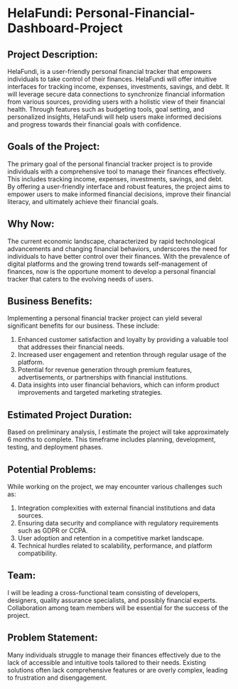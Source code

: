 # HelaFundi: Personal-Financial-Dashboard-Project

## Project Description:
HelaFundi, is a user-friendly personal financial tracker that empowers individuals to take control of their finances. HelaFundi will offer intuitive interfaces for tracking income, expenses, investments, savings, and debt. It will leverage secure data connections to synchronize financial information from various sources, providing users with a holistic view of their financial health. Through features such as budgeting tools, goal setting, and personalized insights, HelaFundi will help users make informed decisions and progress towards their financial goals with confidence.

## Goals of the Project:
The primary goal of the personal financial tracker project is to provide individuals with a comprehensive tool to manage their finances effectively. This includes tracking income, expenses, investments, savings, and debt. By offering a user-friendly interface and robust features, the project aims to empower users to make informed financial decisions, improve their financial literacy, and ultimately achieve their financial goals.

## Why Now:
The current economic landscape, characterized by rapid technological advancements and changing financial behaviors, underscores the need for individuals to have better control over their finances. With the prevalence of digital platforms and the growing trend towards self-management of finances, now is the opportune moment to develop a personal financial tracker that caters to the evolving needs of users.

## Business Benefits:
Implementing a personal financial tracker project can yield several significant benefits for our business. These include:
1. Enhanced customer satisfaction and loyalty by providing a valuable tool that addresses their financial needs.
2. Increased user engagement and retention through regular usage of the platform.
3. Potential for revenue generation through premium features, advertisements, or partnerships with financial institutions.
4. Data insights into user financial behaviors, which can inform product improvements and targeted marketing strategies.

## Estimated Project Duration:
Based on preliminary analysis, I estimate the project will take approximately 6 months to complete. This timeframe includes planning, development, testing, and deployment phases.

## Potential Problems:
While working on the project, we may encounter various challenges such as:
1. Integration complexities with external financial institutions and data sources.
2. Ensuring data security and compliance with regulatory requirements such as GDPR or CCPA.
3. User adoption and retention in a competitive market landscape.
4. Technical hurdles related to scalability, performance, and platform compatibility.

## Team: 
I will be leading a cross-functional team consisting of developers, designers, quality assurance specialists, and possibly financial experts. Collaboration among team members will be essential for the success of the project.

## Problem Statement:
Many individuals struggle to manage their finances effectively due to the lack of accessible and intuitive tools tailored to their needs. Existing solutions often lack comprehensive features or are overly complex, leading to frustration and disengagement.
